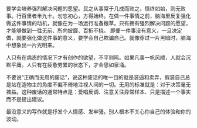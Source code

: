 要学会培养强烈解决问题的愿望。民之从事常于几成而败之，慎终如始，则无败事。行百里者半九十。勿忘初心，方得始终。在做一件事情之前，脑海里反复强化做这件事情的动机，就像在为一场远行准备粮草。只有拥有强烈解决问题的愿望，才能够做到一往无前、所向披靡、百折不挠。
即便一件事没有意义，一旦决定做，就要强化做这件事的意义，要学会自己欺骗自己。就像穿过一片黑暗时，脑海中想象出一片光明来。

人只有在病态的情况下才有创作的欲望，不平则鸣。如果凡事一帆风顺，人就会沉默平庸。人只有在疲惫劳累的状态下，才会思如泉涌。

不要说“正确而无用的废话”，说这种废话的唯一目的就是装逼和卖弄，假装自己总是站在造物主的角度不偏不倚地注视人间的一切。无用的标准就是：对于决策毫无裨益。这种废话的通常特点是：爱唱反调、注意关注异常样本、只是描述一个事实而不是提出建议。

最没意义的写作就是抒发个人情感、发牢骚。别人根本不关心你自己的体验和你的波动。
